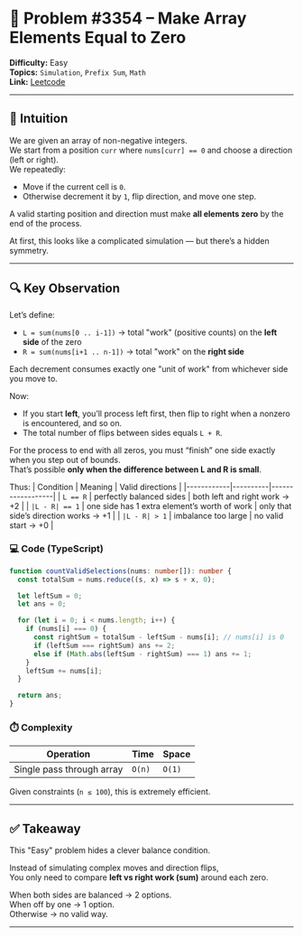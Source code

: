 # 🧩 Problem #3354 – Make Array Elements Equal to Zero

**Difficulty:** Easy  
**Topics:** `Simulation`, `Prefix Sum`, `Math`  
**Link:** [Leetcode](https://leetcode.com/problems/make-array-elements-equal-to-zero/)

---

## 🧠 Intuition

We are given an array of non-negative integers.  
We start from a position `curr` where `nums[curr] == 0` and choose a direction (left or right).  
We repeatedly:
- Move if the current cell is `0`.
- Otherwise decrement it by `1`, flip direction, and move one step.

A valid starting position and direction must make **all elements zero** by the end of the process.

At first, this looks like a complicated simulation — but there’s a hidden symmetry.

---

## 🔍 Key Observation

Let’s define:
- `L = sum(nums[0 .. i-1])` → total "work" (positive counts) on the **left side** of the zero
- `R = sum(nums[i+1 .. n-1])` → total "work" on the **right side**

Each decrement consumes exactly one "unit of work" from whichever side you move to.

Now:
- If you start **left**, you’ll process left first, then flip to right when a nonzero is encountered, and so on.
- The total number of flips between sides equals `L + R`.

For the process to end with all zeros, you must “finish” one side exactly when you step out of bounds.  
That’s possible **only when the difference between L and R is small**.

Thus:
| Condition | Meaning | Valid directions |
|------------|----------|------------------|
| `L == R` | perfectly balanced sides | both left and right work → +2 |
| `|L - R| == 1` | one side has 1 extra element’s worth of work | only that side’s direction works → +1 |
| `|L - R| > 1` | imbalance too large | no valid start → +0 |


### 💻 Code (TypeScript)
```ts
function countValidSelections(nums: number[]): number {
  const totalSum = nums.reduce((s, x) => s + x, 0);

  let leftSum = 0;
  let ans = 0;

  for (let i = 0; i < nums.length; i++) {
    if (nums[i] === 0) {
      const rightSum = totalSum - leftSum - nums[i]; // nums[i] is 0
      if (leftSum === rightSum) ans += 2;
      else if (Math.abs(leftSum - rightSum) === 1) ans += 1;
    }
    leftSum += nums[i];
  }

  return ans;
}
```

### ⏱️ Complexity
| Operation | Time | Space |
|------------|------|--------|
| Single pass through array | `O(n)` | `O(1)` |

Given constraints (`n ≤ 100`), this is extremely efficient.

---

## ✅ Takeaway
This "Easy" problem hides a clever balance condition.

Instead of simulating complex moves and direction flips,  
You only need to compare **left vs right work (sum)** around each zero.

When both sides are balanced → 2 options.  
When off by one → 1 option.  
Otherwise → no valid way.

---
